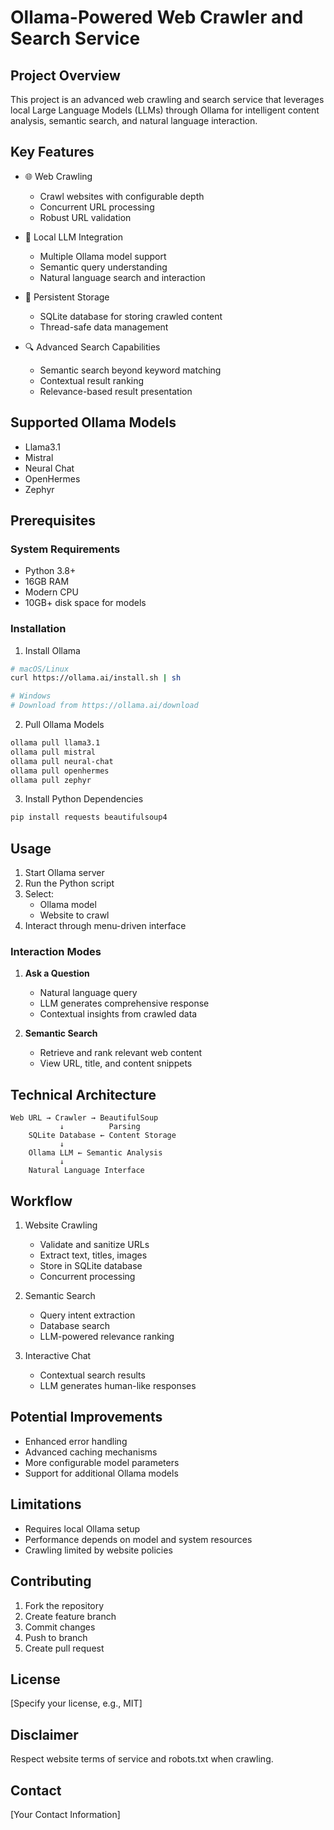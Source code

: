 # Ollama-Powered Web Crawler and Search Service

## Project Overview

This project is an advanced web crawling and search service that leverages local Large Language Models (LLMs) through Ollama for intelligent content analysis, semantic search, and natural language interaction.

## Key Features

- 🌐 Web Crawling
  - Crawl websites with configurable depth
  - Concurrent URL processing
  - Robust URL validation

- 🤖 Local LLM Integration
  - Multiple Ollama model support
  - Semantic query understanding
  - Natural language search and interaction

- 💾 Persistent Storage
  - SQLite database for storing crawled content
  - Thread-safe data management

- 🔍 Advanced Search Capabilities
  - Semantic search beyond keyword matching
  - Contextual result ranking
  - Relevance-based result presentation

## Supported Ollama Models

- Llama3.1
- Mistral
- Neural Chat
- OpenHermes
- Zephyr

## Prerequisites

### System Requirements
- Python 3.8+
- 16GB RAM
- Modern CPU
- 10GB+ disk space for models

### Installation

1. Install Ollama
```bash
# macOS/Linux
curl https://ollama.ai/install.sh | sh

# Windows
# Download from https://ollama.ai/download
```

2. Pull Ollama Models
```bash
ollama pull llama3.1
ollama pull mistral
ollama pull neural-chat
ollama pull openhermes
ollama pull zephyr
```

3. Install Python Dependencies
```bash
pip install requests beautifulsoup4
```

## Usage

1. Start Ollama server
2. Run the Python script
3. Select:
   - Ollama model
   - Website to crawl
4. Interact through menu-driven interface

### Interaction Modes

1. **Ask a Question**
   - Natural language query
   - LLM generates comprehensive response
   - Contextual insights from crawled data

2. **Semantic Search**
   - Retrieve and rank relevant web content
   - View URL, title, and content snippets

## Technical Architecture

```
Web URL → Crawler → BeautifulSoup 
           ↓          Parsing
    SQLite Database ← Content Storage
           ↓
    Ollama LLM ← Semantic Analysis
           ↓
    Natural Language Interface
```

## Workflow

1. Website Crawling
   - Validate and sanitize URLs
   - Extract text, titles, images
   - Store in SQLite database
   - Concurrent processing

2. Semantic Search
   - Query intent extraction
   - Database search
   - LLM-powered relevance ranking

3. Interactive Chat
   - Contextual search results
   - LLM generates human-like responses

## Potential Improvements

- Enhanced error handling
- Advanced caching mechanisms
- More configurable model parameters
- Support for additional Ollama models

## Limitations

- Requires local Ollama setup
- Performance depends on model and system resources
- Crawling limited by website policies

## Contributing

1. Fork the repository
2. Create feature branch
3. Commit changes
4. Push to branch
5. Create pull request

## License

[Specify your license, e.g., MIT]

## Disclaimer

Respect website terms of service and robots.txt when crawling.

## Contact

[Your Contact Information]

